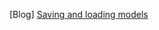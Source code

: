 [Blog] [Saving and loading models](https://github.com/pytorch/tutorials/blob/master/beginner_source/saving_loading_models.py)
